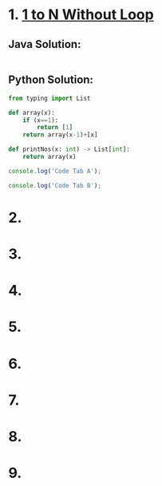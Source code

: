 # 1. [1 to N Without Loop]()

## Java Solution:
```Java
```

## Python Solution:
```Python
from typing import List

def array(x):
    if (x==1):
        return [1]
    return array(x-1)+[x]

def printNos(x: int) -> List[int]: 
    return array(x)
```
```javascript I'm A tab
console.log('Code Tab A');
```
```javascript I'm tab B
console.log('Code Tab B');
```

# 2. []()


# 3. []()


# 4. []()

# 5. []()


# 6. []()


# 7. []()


# 8. []()


# 9. []()
